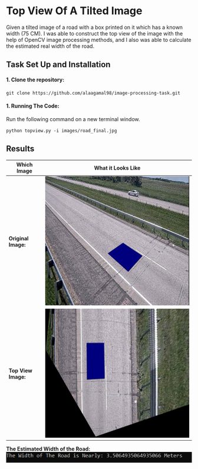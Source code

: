 # Top View Of A Tilted Image

Given a tilted image of a road with a box printed on it which has a known width (75 CM).
I was able to construct the top view of the image with the help of OpenCV image processing methods,
and I also was able to calculate the estimated real width of the road.

## Task Set Up and Installation

#### 1. Clone the repository: 

```
git clone https://github.com/alaagamal98/image-processing-task.git
```

#### 1. Running The Code:

Run the following command on a new terminal window.

```
python topview.py -i images/road_final.jpg
```

## Results

Which Image | What it Looks Like
| ------------- | ------------- 
**Original Image:** | <img src="images/road_final.jpg" width="700px" height="350px">
**Top View Image:** |<img src="images/top_view.PNG" width="700px" height="350px">

**The Estimated Width of the Road:** ![original](images/road_width.PNG)